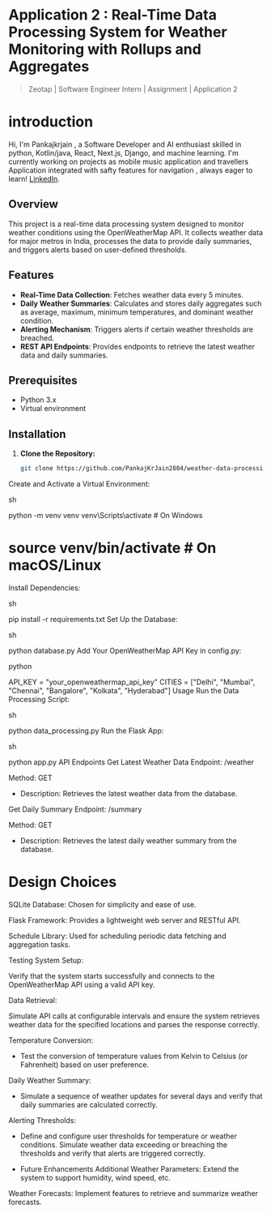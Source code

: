 ﻿# Application 2 : Real-Time Data Processing System for Weather Monitoring with Rollups and Aggregates

> Zeotap | Software Engineer Intern | Assignment | Application 2

# introduction

Hi, I'm Pankajkrjain , a Software Developer and AI enthusiast skilled in python, Kotlin/java, React, Next.js, Django, and machine learning. I'm currently working on projects as mobile music application and travellers Application integrated with safty features for navigation , always eager to learn!
[LinkedIn](https://www.linkedin.com/in/pankajkumar2849/). 

## Overview
This project is a real-time data processing system designed to monitor weather conditions using the OpenWeatherMap API. It collects weather data for major metros in India, processes the data to provide daily summaries, and triggers alerts based on user-defined thresholds.

## Features
- **Real-Time Data Collection**: Fetches weather data every 5 minutes.
- **Daily Weather Summaries**: Calculates and stores daily aggregates such as average, maximum, minimum temperatures, and dominant weather condition.
- **Alerting Mechanism**: Triggers alerts if certain weather thresholds are breached.
- **REST API Endpoints**: Provides endpoints to retrieve the latest weather data and daily summaries.

## Prerequisites
- Python 3.x
- Virtual environment

## Installation

1. **Clone the Repository:**
   ```sh
   git clone https://github.com/PankajKrJain2804/weather-data-processing-of-rollups-and-aggregates.git

   
Create and Activate a Virtual Environment:

sh

python -m venv venv
venv\Scripts\activate  # On Windows
# source venv/bin/activate  # On macOS/Linux
Install Dependencies:

sh

pip install -r requirements.txt
Set Up the Database:

sh

python database.py
Add Your OpenWeatherMap API Key in config.py:

python

API_KEY = "your_openweathermap_api_key"
CITIES = ["Delhi", "Mumbai", "Chennai", "Bangalore", "Kolkata", "Hyderabad"]
Usage
Run the Data Processing Script:

sh

python data_processing.py
Run the Flask App:

sh

python app.py
API Endpoints
Get Latest Weather Data
Endpoint: /weather

Method: GET

- Description: Retrieves the latest weather data from the database.

Get Daily Summary
Endpoint: /summary

Method: GET

- Description: Retrieves the latest daily weather summary from the database.

# Design Choices
SQLite Database: Chosen for simplicity and ease of use.

Flask Framework: Provides a lightweight web server and RESTful API.

Schedule Library: Used for scheduling periodic data fetching and aggregation tasks.

Testing
System Setup:

Verify that the system starts successfully and connects to the OpenWeatherMap API using a valid API key.

Data Retrieval:

Simulate API calls at configurable intervals and ensure the system retrieves weather data for the specified locations and parses the response correctly.

Temperature Conversion:

- Test the conversion of temperature values from Kelvin to Celsius (or Fahrenheit) based on user preference.

Daily Weather Summary:

- Simulate a sequence of weather updates for several days and verify that daily summaries are calculated correctly.

Alerting Thresholds:

- Define and configure user thresholds for temperature or weather conditions. Simulate weather data exceeding or breaching the thresholds and verify that alerts are triggered correctly.

- Future Enhancements
   Additional Weather Parameters: Extend the system to support humidity, wind speed, etc.

Weather Forecasts: Implement features to retrieve and summarize weather forecasts.
